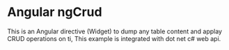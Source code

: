 Angular ngCrud
========================

This is an Angular directive (Widget) to dump any table content and applay CRUD operations on ti, This example is integrated with dot net c# web api.
